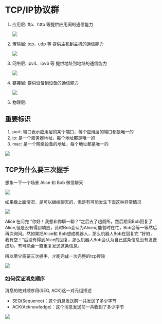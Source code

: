 # TCP/IP协议群
1. 应用层: ftp、http 等提供应用间的通信能力

   ![](./assets/应用层.jpg)
2. 传输层: tcp、udp 等 提供主机到主机的通信能力

   ![](./assets/传输层.jpg)
3. 网络层: ipv4、ipv6 等 提供地址到地址的通信能力

   ![](./assets/网络层.jpg)
4. 链接层: 提供设备到设备的通信能力

   ![](./assets/链接层.jpg)

5. 物理层:

## 重要标识
1. port: 端口表示应用层的某个端口，每个应用层的端口都是唯一的
2. ip: 是一个服务器地址，每个地址都是唯一的
3. mac: 是一个网络设备的地址，每个地址都是唯一的

![](./assets/重要标识.jpg)

## TCP为什么要三次握手
想象一下一个场景 Alice 和 Bob 微信聊天

![](./assets/3hands/3hands-1.jpg)

如果像上面情况，是可以继续聊天的，但是有可能发生下面这种异常情况

![](./assets/3hands/3hands-2.jpg)

Alice 在问完 ”你好！我想和你聊一聊？“之后去了趟厕所，然后期间Bob回复了Alice,但是没有得到响应，此时Bob会认为Alice可能暂时在忙，Bob会等一等然后再次询问。然如果把Alice和 Bob想成机器人，那么机器人Bob在回复完 ”好的，我有空！“后没有得到Alice的回复，那么机器人Bob会认为自己这条信息没有发送成功，有可能会一直重复发送这条信息。

所以至少需要三次握手，才能完成一次完整的tcp传输

![](./assets/3hands/3hands-3.jpg)

### 如何保证消息顺序
消息的绝对顺序用(SEQ, ACK)这一对元组描述
+ SEQ(Sequence)：这个消息发送前一共发送了多少字节
+ ACK(Acknowledge)：这个消息发送前一共收到了多少字节

![](./assets/3hands/3hands-4.jpg)
